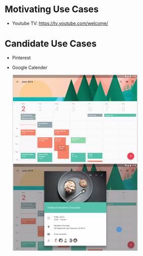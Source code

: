 # Motivating Use Cases

* Youtube TV: https://tv.youtube.com/welcome/

# Candidate Use Cases

* Pinterest
* Google Calender

  ![Calender screenshot which can support the spatial focus navigation](images/calender1.png)
  ![Calender screenshot which can support the spatial focus navigation](images/calender2.png)
